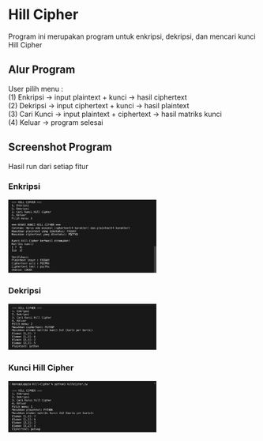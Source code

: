 # Hill Cipher

Program ini merupakan program untuk enkripsi, dekripsi, dan mencari kunci Hill Cipher

## Alur Program 
User pilih menu :  
(1) Enkripsi → input plaintext + kunci → hasil ciphertext  
(2) Dekripsi → input ciphertext + kunci → hasil plaintext  
(3) Cari Kunci → input plaintext + ciphertext → hasil matriks kunci  
(4) Keluar → program selesai

## Screenshot Program
Hasil run dari setiap fitur
### Enkripsi
<img src="screenshot/enkripsiHillCipher.png" alt="Hill Cipher" width="300">

### Dekripsi 
<img src="screenshot/dekripsiHillCipher.png" alt="Hill Cipher" width="300">

### Kunci Hill Cipher
<img src="screenshot/kunciHillCipher.png" alt="Hill Cipher" width="300">

